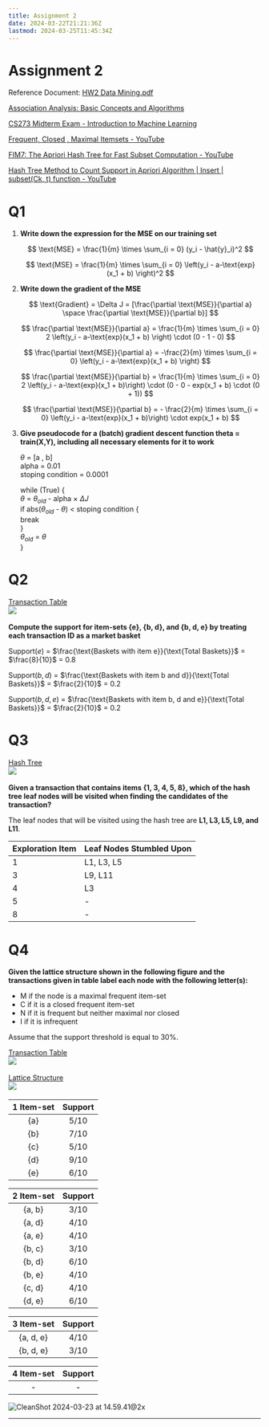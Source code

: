 ```yaml
---
title: Assignment 2
date: 2024-03-22T21:21:36Z
lastmod: 2024-03-25T11:45:34Z
---
```


# Assignment 2

Reference Document: [HW2 Data Mining.pdf](assets/HW2%20Data%20Mining-20240322212158-mq63x83.pdf)

[Association Analysis: Basic Concepts and Algorithms](https://people.inf.elte.hu/kiss/14dwhdm/solution2.pdf)

[CS273 Midterm Exam - Introduction to Machine Learning](https://canvas.eee.uci.edu/files/1016911/download?download_frd=1)

[Frequent, Closed , Maximal Itemsets - YouTube](https://www.youtube.com/watch?v=nSpajfE5Ujc "Frequent, Closed , Maximal Itemsets - YouTube")

[FIM7: The Apriori Hash Tree for Fast Subset Computation - YouTube](https://www.youtube.com/watch?v=oiN3RPWvd4o "FIM7: The Apriori Hash Tree for Fast Subset Computation - YouTube")

[Hash Tree Method to Count Support in Apriori Algorithm | Insert | subset(Ck, t) function - YouTube](https://www.youtube.com/watch?v=WJE2CPUwyqM "Hash Tree Method to Count Support in Apriori Algorithm | Insert | subset(Ck, t) function - YouTube")

# Q1

1. **Write down the expression for the MSE on our training set**

    $$
    \text{MSE} = \frac{1}{m} \times \sum_{i = 0} (y_i - \hat{y}_i)^2
    $$

    $$
    \text{MSE} = \frac{1}{m} \times \sum_{i = 0} \left(y_i - a-\text{exp}(x_1 + b) \right)^2
    $$
2. **Write down the gradient of the MSE**

    $$
    \text{Gradient} = \Delta J = [\frac{\partial \text{MSE}}{\partial a} \space \frac{\partial \text{MSE}}{\partial b}]
    $$

    $$
    \frac{\partial \text{MSE}}{\partial a} = \frac{1}{m} \times \sum_{i = 0} 2 \left(y_i - a-\text{exp}(x_1 + b) \right) \cdot (0 - 1 - 0)
    $$

    $$
    \frac{\partial \text{MSE}}{\partial a} = -\frac{2}{m} \times \sum_{i = 0}  \left(y_i - a-\text{exp}(x_1 + b) \right)
    $$

    $$
    \frac{\partial \text{MSE}}{\partial b} = \frac{1}{m} \times \sum_{i = 0} 2 \left(y_i - a-\text{exp}(x_1 + b)\right) \cdot (0 - 0 - exp(x_1 + b) \cdot (0 + 1))
    $$

    $$
    \frac{\partial \text{MSE}}{\partial b} = - \frac{2}{m} \times \sum_{i = 0} \left(y_i - a-\text{exp}(x_1 + b)\right) \cdot exp(x_1 + b)
    $$
3. **Give pseudocode for a (batch) gradient descent function theta = train(X,Y), including all necessary elements for it to work**

    $\theta$ = [a , b]  
    alpha = 0.01  
    stoping condition = 0.0001

    while (True) {  
    	$\theta$ = $\theta_{old}$ - alpha $\times$ $\Delta J$  
    	if abs($\theta_{old}$ - $\theta$) < stoping condition {  
    		break  
    	}  
    	$\theta_{old}$ = $\theta$  
    }

# Q2

[Transaction Table](assets/HW2%20Data%20Mining-20240322212158-mq63x83.pdf?p=2)  
​![](assets/HW2%20Data%20Mining-P2-20240322212551-20240322212552-9751t62.png)​

**Compute the support for item-sets {e}, {b, d}, and {b, d, e} by treating each transaction ID as a market basket**

Support(${e}$) = $\frac{\text{Baskets with item e}}{\text{Total Baskets}}$ = $\frac{8}{10}$ = $0.8$

Support(${b, d}$) = $\frac{\text{Baskets with item b and d}}{\text{Total Baskets}}$ = $\frac{2}{10}$ = $0.2$  

Support(${b, d, e}$) = $\frac{\text{Baskets with item b, d and e}}{\text{Total Baskets}}$ = $\frac{2}{10}$ = $0.2$  

# Q3

[Hash Tree](assets/HW2%20Data%20Mining-20240322212158-mq63x83.pdf?p=2)  
​![](assets/HW2%20Data%20Mining-P2-20240322212627-20240322212627-0wyjq8n.png)​

**Given a transaction that contains items {1, 3, 4, 5, 8}, which of the hash tree leaf nodes will be visited when finding the candidates of the transaction?**

The leaf nodes that will be visited using the hash tree are **L1, L3, L5, L9, and L11**.

|Exploration Item|Leaf Nodes Stumbled Upon|
| ------------------| --------------------------|
|1|L1, L3, L5|
|3|L9, L11|
|4|L3|
|5|-|
|8|-|

# Q4

**Given the lattice structure shown in the following figure and the transactions given in table label each node with the following letter(s):**

* M if the node is a maximal frequent item-set
* C if it is a closed frequent item-set
* N if it is frequent but neither maximal nor closed
* I if it is infrequent

Assume that the support threshold is equal to 30%.

[Transaction Table](assets/HW2%20Data%20Mining-20240322212158-mq63x83.pdf?p=3)  
​![](assets/HW2%20Data%20Mining-P3-20240322212912-20240322212912-d5wisrl.png)​

[Lattice Structure](assets/HW2%20Data%20Mining-20240322212158-mq63x83.pdf?p=3)  
​![](assets/HW2%20Data%20Mining-P3-20240322212851-20240322212852-k6ck56a.png)​

|1 Item-set|Support|
| :----------: | :-------: |
|{a}|5/10|
|{b}|7/10|
|{c}|5/10|
|{d}|9/10|
|{e}|6/10|

|2 Item-set|Support|
| :----------: | :-------: |
|{a, b}|3/10|
|{a, d}|4/10|
|{a, e}|4/10|
|{b, c}|3/10|
|{b, d}|6/10|
|{b, e}|4/10|
|{c, d}|4/10|
|{d, e}|6/10|

|3 Item-set|Support|
| :----------: | :-------: |
|{a, d, e}|4/10|
|{b, d, e}|3/10|

|4 Item-set|Support|
| :----------: | :-------: |
|-|-|

​![CleanShot 2024-03-23 at 14.59.41@2x](assets/CleanShot%202024-03-23%20at%2014.59.41@2x-20240323152838-cafvzhk.png)​

---
